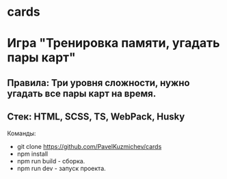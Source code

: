 # cards
# Игра "Тренировка памяти, угадать пары карт"

## Правила: Три уровня сложности, нужно угадать все пары карт на время.
## Стек: HTML, SCSS, TS, WebPack, Husky
Команды:
* git clone https://github.com/PavelKuzmichev/cards
* npm install
* npm run build - сборка.
* npm run dev - запуск проекта.

